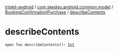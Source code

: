 [tripkit-android](../../index.md) / [com.skedgo.android.common.model](../index.md) / [BookingConfirmationPurchase](index.md) / [describeContents](./describe-contents.md)

# describeContents

`open fun describeContents(): `[`Int`](https://kotlinlang.org/api/latest/jvm/stdlib/kotlin/-int/index.html)